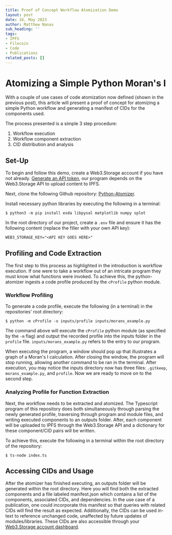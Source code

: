 ```yaml
---
title: Proof of Concept Workflow Atomization Demo
layout: post
date: 16, May 2023
author: Matthew Nanas
sub_heading: ''
tags:
- IPFS
- Filecoin
- Code
- Publications
related_posts: []
---
```

# Atomizing a Simple Python Moran's I

With a couple of use cases of code atomization now defined (shown in the previous post), this article will present a proof of concept for atomizing a simple Python workflow and generating a manifest of CIDs for the components used.

The process presented is a simple 3 step procedure:

1. Workflow execution
2. Workflow component extraction
3. CID distribution and analysis

## Set-Up

To begin and follow this demo, create a Web3.Storage account if you have not already. [Generate an API token](https://web3.storage/docs/how-tos/generate-api-token/), our program depends on the Web3.Storage API to upload content to IPFS.

Next, clone the following Github repository: [Python-Atomizer](https://github.com/easierdata/Python-Atomizer).

Install necessary python libraries by executing the following in a terminal:

```shell
$ python3 -m pip install esda libpysal matplotlib numpy splot
```

In the root directory of our project, create a `.env` file and ensure it has the following content (replace the filler with your own API key):

```shell
WEB3_STORAGE_KEY="<API KEY GOES HERE>"
```

## Profiling and Code Extraction

The first step to this process as highlighted in the introduction is workflow execution. If one were to take a workflow out of an intricate program they must know what functions were invoked. To achieve this, the python-atomizer ingests a code profile produced by the `cProfile` python module.

### Workflow Profiling

To generate a code profile, execute the following (in a terminal) in the repositories' root directory:

```shell
$ python -m cProfile -o inputs/profile inputs/morans_example.py
```

The command above will execute the `cProfile` python module (as specified by the `-m` flag) and output the recorded profile into the inputs folder in the `profile` file. `inputs/morans_example.py` refers to the entry to our program.

When executing the program, a window should pop up that illustrates a graph of a Moran's I calculation. After closing the window, the program will stop running, allowing another command to be ran in the terminal. After execution, you may notice the inputs directory now has three files: `.gitkeep`, `morans_example.py`, and `profile`. Now we are ready to move on to the second step.

### Analyzing Profile for Function Extraction

Next, the workflow needs to be extracted and atomized. The Typescript program of this repository does both simultaneously through parsing the newly generated profile, traversing through program and module files, and writing executed components to an outputs folder. After, each component will be uploaded to IPFS through the Web3.Storage API and a dictionary for these component/CID pairs will be written.

To achieve this, execute the following in a terminal within the root directory of the repository:

```shell
$ ts-node index.ts
```

## Accessing CIDs and Usage

After the atomizer has finished executing, an outputs folder will be generated within the root directory. Here you will find both the extracted components and a file labeled manifest.json which contains a list of the components, associated CIDs, and dependencies. In the use case of a publication, one could incorporate this manifest so that queries with related CIDs will find the result as expected. Additionally, the CIDs can be used in-text to reference unchanged code, unaffected by future updates of modules/libraries. These CIDs are also accessible through your [Web3.Storage account dashboard](https://web3.storage/account/).

